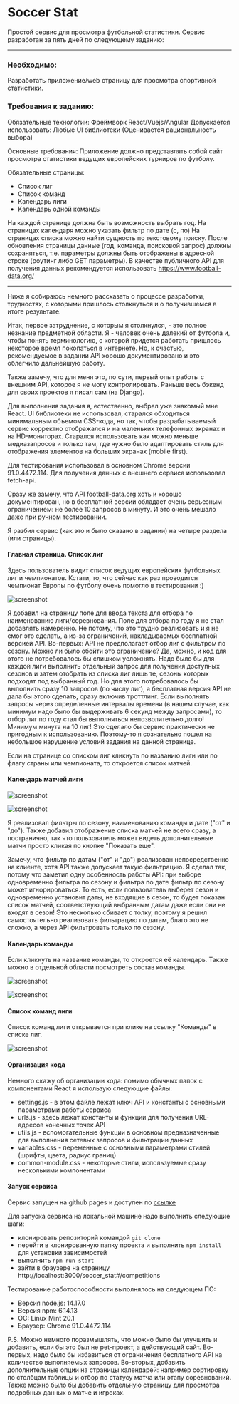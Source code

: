 # Soccer Stat
Простой сервис для просмотра футбольной статистики. Сервис разработан за пять дней по следующему заданию:

***
### Необходимо:
Разработать приложение/web страницу для просмотра спортивной статистики.

### Требования к заданию:
Обязательные технологии: Фреймворк React/Vuejs/Angular
Допускается использовать: Любые UI библиотеки (Оценивается
рациональность выбора)

Основные требования:
Приложение должно представлять собой сайт просмотра статистики ведущих
европейских турниров по футболу.

Обязательные страницы:
- Список лиг
- Список команд
- Календарь лиги
- Календарь одной команды

На каждой странице должна быть возможность выбрать год. На страницах календаря можно указать фильтр по дате (с, по)
На страницах списка можно найти сущность по текстовому поиску. После обновления страницы данные (год, команда, поисковой
запрос) должны сохраняться, т.е. параметры должны быть отображены в адресной строке (роутинг либо GET параметры).
В качестве публичного API для получения данных рекомендуется использовать https://www.football-data.org/
***

Ниже я собираюсь немного рассказать о процессе разработки, трудностях, с которыми пришлось столкнуться и о получившемся 
в итоге результате.

Итак, первое затруднение, с которым я столкнулся, - это полное незнание предметной области. Я - человек очень далекий от 
футбола и, чтобы понять терминологию, с которой придется работать пришлось некоторое время покопаться в интернете. Но, к
счастью, рекомендуемое в задании API хорошо документировано и это облегчило дальнейшую работу.

Также замечу, что для меня это, по сути, первый опыт работы с внешним API, которое я не могу контролировать. Раньше весь
бэкенд для своих проектов я писал сам (на Django).

Для выполнения задания я, естественно, выбрал уже знакомый мне React. UI библиотеки не использовал, старался обходиться 
минимальным объемом CSS-кода, но так, чтобы разрабатываемый сервис корректно отображался и на маленьких телефонных 
экранах и на HD-мониторах. Старался использовать как можно меньше медиазапросов и только там, где нужно было адаптировать
стиль для отображения элементов на больших экранах (mobile first).

Для тестирования использовал в основном Chrome версии 91.0.4472.114. Для получения данных с внешнего сервиса использовал
fetch-api. 

Сразу же замечу, что API football-data.org хоть и хорошо документирован, но в бесплатной версии обладает очень серьезным
ограничением: не более 10 запросов в минуту. И это очень мешало даже при ручном тестировании.

Я разбил сервис (как это и было сказано в задании) на четыре раздела (или страницы).

#### Главная страница. Список лиг

Здесь пользователь видит список ведущих европейских футбольных лиг и чемпионатов. Кстати, то, что сейчас как раз 
проводится чемпионат Европы по футболу очень помогло в тестировании :)

![screenshot](screenshots/screen1.png)

Я добавил на страницу поле для ввода текста для отбора по наименованию лиги/соревнования. Поле для отбора по году я не
стал добавлять намеренно. Не потому, что это трудно реализовать и я не смог это сделать, а из-за ограничений, накладываемых
бесплатной версией API. Во-первых: API не предполагает отбор лиг с фильтром по сезону. Можно ли было обойти это ограничение?
Да, можно, и код для этого не потребовалось бы слишком усложнять. Надо было бы для каждой лиги выполнить отдельный
запрос для получения доступных сезонов и затем отобрать из списка лиг лишь те, сезоны которых подходят под выбранный год.
Но для этого потребовалось бы выполнить сразу 10 запросов (по числу лиг), а бесплатная версия API не дала бы этого сделать,
сразу включив троттлинг. Если выполнять запросы через определенные интервалы времени (в нашем случае, как минимум надо 
было бы выдерживать 6 секунд между запросами), то отбор лиг по году стал бы выполняться непозволительно долго! Минимум 
минута на 10 лиг! Это сделало бы сервис практически не пригодным к использованию. Поэтому-то я сознательно пошел на 
небольшое нарушение условий задания на данной странице.

Если на странице со списком лиг кликнуть по названию лиги или по флагу страны или чемпионата, то откроется список матчей.

#### Календарь матчей лиги

![screenshot](screenshots/screen2.png)

![screenshot](screenshots/screen3.png)

Я реализовал фильтры по сезону, наименованию команды и дате ("от" и "до"). Также добавил отображение списка матчей не 
всего сразу, а постранично, так что пользователь может видеть дополнительные матчи просто кликая по кнопке "Показать еще".

Замечу, что фильтр по датам ("от" и "до") реализован непосредственно на клиенте, хотя API также допускает такую фильтрацию.
Я сделал так, потому что заметил одну особенность работы API: при выборе одновременно фильтра по сезону и фильтра по дате
фильтр по сезону может игнорироваться. То есть, если пользователь выберет сезон и одновременно установит даты, не входящие 
в сезон, то будет показан список матчей, соответствующий выбранным датам даже если они не входят в сезон! Это несколько 
сбивает с толку, поэтому я решил самостоятельно реализовать фильтрацию по датам, благо это не сложно, а через API 
фильтровать только по сезону.

#### Календарь команды

Если кликнуть на название команды, то откроется её календарь. Также можно в отдельной области посмотреть состав команды.

![screenshot](screenshots/screen4.png)

![screenshot](screenshots/screen5.png)

#### Список команд лиги

Список команд лиги открывается при клике на ссылку "Команды" в списке лиг.

![screenshot](screenshots/screen6.png)

#### Организация кода 

Немного скажу об организации кода: помимо обычных папок с компонентами React я использую следующие файлы:
- settings.js - в этом файле лежат ключ API и константы с основными параметрами работы сервиса
- urls.js - здесь лежат константы и функции для получения URL-адресов конечных точек API
- utils.js - вспомогательные функции в основном предназначенные для выполнения сетевых запросов и фильтрации данных
- variables.css - переменные с основными параметрами стилей (шрифты, цвета, радиус границ)
- common-module.css - некоторые стили, используемые сразу несколькими компонентами

#### Запуск сервиса

Сервис запущен на github pages и доступен по [ссылке](https://hproger.ru/soccer_stat/)

Для запуска сервиса на локальной машине надо выполнить следующие шаги:
- клонировать репозиторий командой ```git clone```
- перейти в клонированную папку проекта и выполнить ```npm install``` для установки зависимостей
- выполнить ```npm run start```
- зайти в браузере на страницу http://localhost:3000/soccer_stat#/competitions

Тестирование работоспособности выполнялось на следующем ПО:
- Версия node.js: 14.17.0
- Версия npm: 6.14.13
- ОС: Linux Mint 20.1
- Браузер: Chrome 91.0.4472.114

P.S. Можно немного поразмышлять, что можно было бы улучшить и добавить, если бы это был не pet-проект, а действующий
сайт. Во-первых, надо было бы избавиться от ограничения бесплатного API на количество выполняемых запросов. Во-вторых,
добавить дополнительные опции на страницы календарей: например сортировку по столбцам таблицы и отбор по статусу матча 
или этапу соревнований. Также можно было бы добавить отдельную страницу для просмотра подробных данных о матче и игроках.